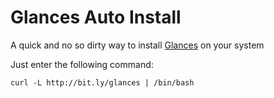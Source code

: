 Glances Auto Install
====================

A quick and no so dirty way to install [Glances](https://github.com/nicolargo/glances) on your system

Just enter the following command:

    curl -L http://bit.ly/glances | /bin/bash

